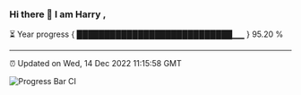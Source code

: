### Hi there 👋 I am Harry , 

⏳ Year progress { ████████████████████████████▁▁ } 95.20 %

---

⏰ Updated on Wed, 14 Dec 2022 11:15:58 GMT

![Progress Bar CI](https://github.com/duykhang68/duykhang68/workflows/Progress%20Bar%20CI/badge.svg)
